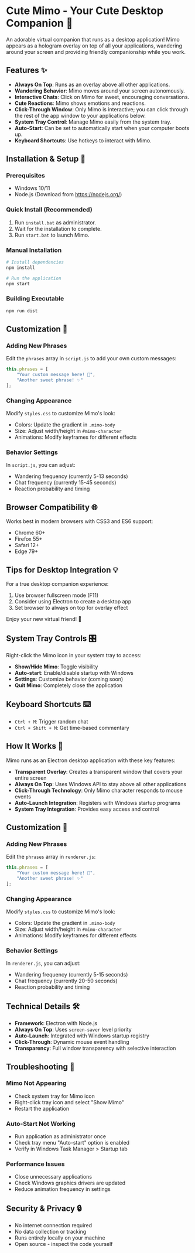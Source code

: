 # Cute Mimo - Your Cute Desktop Companion 🌟

An adorable virtual companion that runs as a desktop application! Mimo appears as a hologram overlay on top of all your applications, wandering around your screen and providing friendly companionship while you work.

## Features ✨

* **Always On Top**: Runs as an overlay above all other applications.
* **Wandering Behavior**: Mimo moves around your screen autonomously.
* **Interactive Chats**: Click on Mimo for sweet, encouraging conversations.
* **Cute Reactions**: Mimo shows emotions and reactions.
* **Click-Through Window**: Only Mimo is interactive; you can click through the rest of the app window to your applications below.
* **System Tray Control**: Manage Mimo easily from the system tray.
* **Auto-Start**: Can be set to automatically start when your computer boots up.
* **Keyboard Shortcuts**: Use hotkeys to interact with Mimo.

## Installation & Setup 🚀

### Prerequisites
* Windows 10/11
* Node.js (Download from https://nodejs.org/)

### Quick Install (Recommended)
1.  Run `install.bat` as administrator.
2.  Wait for the installation to complete.
3.  Run `start.bat` to launch Mimo.

### Manual Installation
```bash
# Install dependencies
npm install

# Run the application
npm start
```
### Building Executable
```bash
npm run dist
```

## Customization 🎨

### Adding New Phrases
Edit the `phrases` array in `script.js` to add your own custom messages:

```javascript
this.phrases = [
    "Your custom message here! 💖",
    "Another sweet phrase! ✨"
];
```

### Changing Appearance
Modify `styles.css` to customize Mimo's look:
- Colors: Update the gradient in `.mimo-body`
- Size: Adjust width/height in `#mimo-character`
- Animations: Modify keyframes for different effects

### Behavior Settings
In `script.js`, you can adjust:
- Wandering frequency (currently 5-13 seconds)
- Chat frequency (currently 15-45 seconds)
- Reaction probability and timing

## Browser Compatibility 🌐

Works best in modern browsers with CSS3 and ES6 support:
- Chrome 60+
- Firefox 55+
- Safari 12+
- Edge 79+

## Tips for Desktop Integration 💡

For a true desktop companion experience:
1. Use browser fullscreen mode (F11)
2. Consider using Electron to create a desktop app
3. Set browser to always on top for overlay effect

Enjoy your new virtual friend! 🎉
## System Tray Controls 🎛️

Right-click the Mimo icon in your system tray to access:
- **Show/Hide Mimo**: Toggle visibility
- **Auto-start**: Enable/disable startup with Windows
- **Settings**: Customize behavior (coming soon)
- **Quit Mimo**: Completely close the application

## Keyboard Shortcuts ⌨️

- `Ctrl + M`: Trigger random chat
- `Ctrl + Shift + M`: Get time-based commentary

## How It Works 🔧

Mimo runs as an Electron desktop application with these key features:

- **Transparent Overlay**: Creates a transparent window that covers your entire screen
- **Always On Top**: Uses Windows API to stay above all other applications
- **Click-Through Technology**: Only Mimo character responds to mouse events
- **Auto-Launch Integration**: Registers with Windows startup programs
- **System Tray Integration**: Provides easy access and control

## Customization 🎨

### Adding New Phrases
Edit the `phrases` array in `renderer.js`:

```javascript
this.phrases = [
    "Your custom message here! 💖",
    "Another sweet phrase! ✨"
];
```

### Changing Appearance
Modify `styles.css` to customize Mimo's look:
- Colors: Update the gradient in `.mimo-body`
- Size: Adjust width/height in `#mimo-character`
- Animations: Modify keyframes for different effects

### Behavior Settings
In `renderer.js`, you can adjust:
- Wandering frequency (currently 5-15 seconds)
- Chat frequency (currently 20-50 seconds)
- Reaction probability and timing

## Technical Details 🛠️

- **Framework**: Electron with Node.js
- **Always On Top**: Uses `screen-saver` level priority
- **Auto-Launch**: Integrated with Windows startup registry
- **Click-Through**: Dynamic mouse event handling
- **Transparency**: Full window transparency with selective interaction

## Troubleshooting 🔧

### Mimo Not Appearing
- Check system tray for Mimo icon
- Right-click tray icon and select "Show Mimo"
- Restart the application

### Auto-Start Not Working
- Run application as administrator once
- Check tray menu "Auto-start" option is enabled
- Verify in Windows Task Manager > Startup tab

### Performance Issues
- Close unnecessary applications
- Check Windows graphics drivers are updated
- Reduce animation frequency in settings

## Security & Privacy 🔒

- No internet connection required
- No data collection or tracking
- Runs entirely locally on your machine
- Open source - inspect the code yourself
